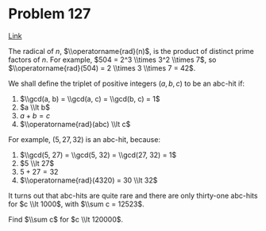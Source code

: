 # Problem 127

[Link](https://projecteuler.net/problem=127)

The radical of $n$, $\\operatorname{rad}(n)$, is the product of distinct prime factors of $n$. For example, $504 = 2^3 \\times 3^2 \\times 7$, so $\\operatorname{rad}(504) = 2 \\times 3 \\times 7 = 42$.

We shall define the triplet of positive integers $(a, b, c)$ to be an abc-hit if:

1.  $\\gcd(a, b) = \\gcd(a, c) = \\gcd(b, c) = 1$
2.  $a \\lt b$
3.  $a + b = c$
4.  $\\operatorname{rad}(abc) \\lt c$

For example, $(5, 27, 32)$ is an abc-hit, because:

1.  $\\gcd(5, 27) = \\gcd(5, 32) = \\gcd(27, 32) = 1$
2.  $5 \\lt 27$
3.  $5 + 27 = 32$
4.  $\\operatorname{rad}(4320) = 30 \\lt 32$

It turns out that abc-hits are quite rare and there are only thirty-one abc-hits for $c \\lt 1000$, with $\\sum c = 12523$.

Find $\\sum c$ for $c \\lt 120000$.

